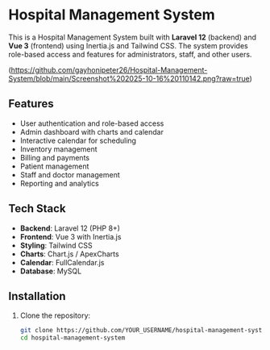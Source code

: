 # Hospital Management System

This is a Hospital Management System built with **Laravel 12** (backend) and **Vue 3** (frontend) using Inertia.js and Tailwind CSS. The system provides role-based access and features for administrators, staff, and other users.

(https://github.com/gayhonipeter26/Hospital-Management-System/blob/main/Screenshot%202025-10-16%20110142.png?raw=true)

## Features

- User authentication and role-based access
- Admin dashboard with charts and calendar
- Interactive calendar for scheduling
- Inventory management
- Billing and payments
- Patient management
- Staff and doctor management
- Reporting and analytics

## Tech Stack

- **Backend**: Laravel 12 (PHP 8+)
- **Frontend**: Vue 3 with Inertia.js
- **Styling**: Tailwind CSS
- **Charts**: Chart.js / ApexCharts
- **Calendar**: FullCalendar.js
- **Database**: MySQL

## Installation

1. Clone the repository:
   ```bash
   git clone https://github.com/YOUR_USERNAME/hospital-management-system.git
   cd hospital-management-system
